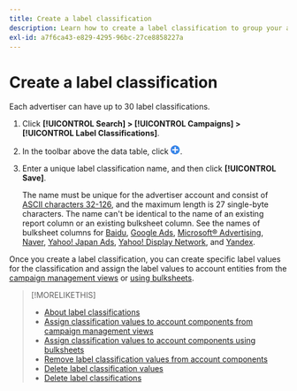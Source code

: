 ```yaml
---
title: Create a label classification
description: Learn how to create a label classification to group your account components.
exl-id: a7f6ca43-e829-4295-96bc-27ce8858227a
---
```

# Create a label classification

Each advertiser can have up to 30 label classifications.

1. Click **[!UICONTROL Search] > [!UICONTROL Campaigns] > [!UICONTROL Label Classifications]**.

1. In the toolbar above the data table, click ![Create](/help/search-social-commerce/assets/add.png "Create").

1. Enter a unique label classification name, and then click **[!UICONTROL Save]**.

   The name must be unique for the advertiser account and consist of [ASCII characters 32-126](https://www.asciitable.com/), and the maximum length is 27 single-byte characters. The name can't be identical to the name of an existing report column or an existing bulksheet column. See the names of bulksheet columns for [Baidu](/help/search-social-commerce/campaign-management/bulksheets/bulksheet-data-formats/bulksheet-data-baidu.md), [Google Ads](/help/search-social-commerce/campaign-management/bulksheets/bulksheet-data-formats/bulksheet-data-google.md), [Microsoft® Advertising](/help/search-social-commerce/campaign-management/bulksheets/bulksheet-data-formats/bulksheet-data-microsoft.md), [Naver](/help/search-social-commerce/campaign-management/bulksheets/bulksheet-data-formats/bulksheet-data-naver.md), [Yahoo! Japan Ads](/help/search-social-commerce/campaign-management/bulksheets/bulksheet-data-formats/bulksheet-data-yahoo-japan.md), [Yahoo! Display Network](/help/search-social-commerce/campaign-management/bulksheets/bulksheet-data-formats/bulksheet-data-yahoo-display-network.md), and [Yandex](/help/search-social-commerce/campaign-management/bulksheets/bulksheet-data-formats/bulksheet-data-yandex.md).

Once you create a label classification, you can create specific label values for the classification and assign the label values to account entities from the [campaign management views](classification-values-assign-campaign-management.md) or [using bulksheets](classification-values-assign-bulksheets.md).

>[!MORELIKETHIS]
>
>* [About label classifications](classification-about.md)
>* [Assign classification values to account components from campaign management views](classification-values-assign-campaign-management.md)
>* [Assign classification values to account components using bulksheets](classification-values-assign-bulksheets.md)
>* [Remove label classification values from account components](classification-values-remove.md)
>* [Delete label classification values](classification-values-delete.md)
>* [Delete label classifications](classification-delete.md)
